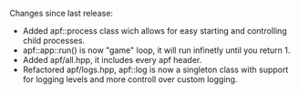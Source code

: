Changes since last release:
- Added apf::process class wich allows for easy starting and controlling child processes.
- apf::app::run() is now "game" loop, it will run infinetly until you return 1.
- Added apf/all.hpp, it includes every apf header.
- Refactored apf/logs.hpp, apf::log is now a singleton class with support for logging levels and more controll over custom logging.